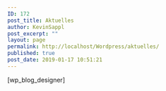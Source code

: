 ```yaml
---
ID: 172
post_title: Aktuelles
author: KevinSappl
post_excerpt: ""
layout: page
permalink: http://localhost/Wordpress/aktuelles/
published: true
post_date: 2019-01-17 10:51:21
---
```

[wp_blog_designer]